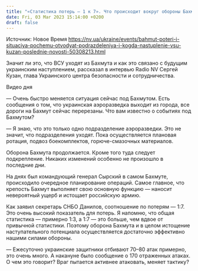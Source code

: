 ```yaml
---
title: "«Статистика потерь — 1 к 7». Что происходит вокруг обороны Бахмута и при каких условиях ВСУ пойдут в наступление — интервью с Сергеем Кузаном"
date: Fri, 03 Mar 2023 15:14:00 +0200
draft: false
---
```

Источник: Новое Время https://nv.ua/ukraine/events/bahmut-poteri-i-situaciya-pochemu-otvodyat-podrazdeleniya-i-kogda-nastuplenie-vsu-kuzan-poslednie-novosti-50308213.html


Значит ли это, что ВСУ уходят из Бахмута и как это связано с будущим украинским наступлением, рассказал в интервью Radio NV Сергей Кузан, глава Украинского центра безопасности и сотрудничества.

  Видео дня   

— Очень быстро меняется ситуация сейчас под Бахмутом. Есть сообщения о том, что украинская аэроразведка выходит из города, все дороги на Бахмут сейчас перерезаны. Что вам известно о событиях под Бахмутом?

— Я знаю, что это только одно подразделение аэроразведки. Это не значит, что подразделения уходят. Пока осуществляется плановая ротация, подвоз боекомплектов, горюче-смазочных материалов.

Оборона Бахмута продолжается. Кроме того туда следует подкрепление. Никаких изменений особенно не произошло в последние дни.

На днях был командующий генерал Сырский в самом Бахмуте, происходило очередное планирование операций. Самое главное, что крепость Бахмут выполняет свою основную функцию — наносит невероятный ущерб и истощает российскую армию.

Как заявил секретарь СНБО Данилов, соотношение по потерям — 1:7. Это очень высокий показатель для потерь. Я напомню, что общая статистика — примерно 1:3, а 1:7 — это больше, чем вдвое от привычной статистики. Поэтому оборона Бахмута и в целом истощение наступательного потенциала осуществляется достаточно эффективно нашими силами обороны.

— Ежесуточно украинские защитники отбивают 70–80 атак примерно, это очень много. А накануне было сообщение о 170 отраженных атаках. О чем это говорит? Враг пытается активнее атаковать, меняет тактику?
